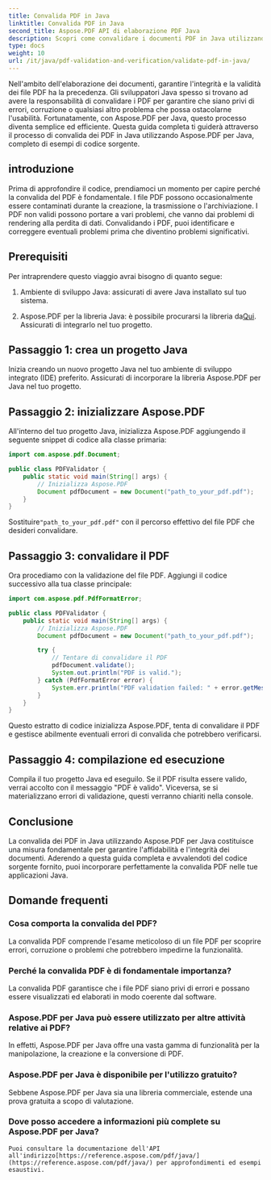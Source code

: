 ```yaml
---
title: Convalida PDF in Java
linktitle: Convalida PDF in Java
second_title: Aspose.PDF API di elaborazione PDF Java
description: Scopri come convalidare i documenti PDF in Java utilizzando Aspose.PDF, garantendo l'integrità e la conformità dei tuoi file PDF.
type: docs
weight: 10
url: /it/java/pdf-validation-and-verification/validate-pdf-in-java/
---
```


Nell'ambito dell'elaborazione dei documenti, garantire l'integrità e la validità dei file PDF ha la precedenza. Gli sviluppatori Java spesso si trovano ad avere la responsabilità di convalidare i PDF per garantire che siano privi di errori, corruzione o qualsiasi altro problema che possa ostacolarne l'usabilità. Fortunatamente, con Aspose.PDF per Java, questo processo diventa semplice ed efficiente. Questa guida completa ti guiderà attraverso il processo di convalida dei PDF in Java utilizzando Aspose.PDF per Java, completo di esempi di codice sorgente.

## introduzione

Prima di approfondire il codice, prendiamoci un momento per capire perché la convalida del PDF è fondamentale. I file PDF possono occasionalmente essere contaminati durante la creazione, la trasmissione o l'archiviazione. I PDF non validi possono portare a vari problemi, che vanno dai problemi di rendering alla perdita di dati. Convalidando i PDF, puoi identificare e correggere eventuali problemi prima che diventino problemi significativi.

## Prerequisiti

Per intraprendere questo viaggio avrai bisogno di quanto segue:

1. Ambiente di sviluppo Java: assicurati di avere Java installato sul tuo sistema.

2.  Aspose.PDF per la libreria Java: è possibile procurarsi la libreria da[Qui](https://releases.aspose.com/pdf/java/). Assicurati di integrarlo nel tuo progetto.

## Passaggio 1: crea un progetto Java

Inizia creando un nuovo progetto Java nel tuo ambiente di sviluppo integrato (IDE) preferito. Assicurati di incorporare la libreria Aspose.PDF per Java nel tuo progetto.

## Passaggio 2: inizializzare Aspose.PDF

All'interno del tuo progetto Java, inizializza Aspose.PDF aggiungendo il seguente snippet di codice alla classe primaria:

```java
import com.aspose.pdf.Document;

public class PDFValidator {
    public static void main(String[] args) {
        // Inizializza Aspose.PDF
        Document pdfDocument = new Document("path_to_your_pdf.pdf");
    }
}
```

 Sostituire`"path_to_your_pdf.pdf"` con il percorso effettivo del file PDF che desideri convalidare.

## Passaggio 3: convalidare il PDF

Ora procediamo con la validazione del file PDF. Aggiungi il codice successivo alla tua classe principale:

```java
import com.aspose.pdf.PdfFormatError;

public class PDFValidator {
    public static void main(String[] args) {
        // Inizializza Aspose.PDF
        Document pdfDocument = new Document("path_to_your_pdf.pdf");

        try {
            // Tentare di convalidare il PDF
            pdfDocument.validate();
            System.out.println("PDF is valid.");
        } catch (PdfFormatError error) {
            System.err.println("PDF validation failed: " + error.getMessage());
        }
    }
}
```

Questo estratto di codice inizializza Aspose.PDF, tenta di convalidare il PDF e gestisce abilmente eventuali errori di convalida che potrebbero verificarsi.

## Passaggio 4: compilazione ed esecuzione

Compila il tuo progetto Java ed eseguilo. Se il PDF risulta essere valido, verrai accolto con il messaggio "PDF è valido". Viceversa, se si materializzano errori di validazione, questi verranno chiariti nella console.

## Conclusione

La convalida dei PDF in Java utilizzando Aspose.PDF per Java costituisce una misura fondamentale per garantire l'affidabilità e l'integrità dei documenti. Aderendo a questa guida completa e avvalendoti del codice sorgente fornito, puoi incorporare perfettamente la convalida PDF nelle tue applicazioni Java.


## Domande frequenti

### Cosa comporta la convalida del PDF?
   La convalida PDF comprende l'esame meticoloso di un file PDF per scoprire errori, corruzione o problemi che potrebbero impedirne la funzionalità.

### Perché la convalida PDF è di fondamentale importanza?
   La convalida PDF garantisce che i file PDF siano privi di errori e possano essere visualizzati ed elaborati in modo coerente dal software.

### Aspose.PDF per Java può essere utilizzato per altre attività relative ai PDF?
   In effetti, Aspose.PDF per Java offre una vasta gamma di funzionalità per la manipolazione, la creazione e la conversione di PDF.

### Aspose.PDF per Java è disponibile per l'utilizzo gratuito?
   Sebbene Aspose.PDF per Java sia una libreria commerciale, estende una prova gratuita a scopo di valutazione.

### Dove posso accedere a informazioni più complete su Aspose.PDF per Java?
    Puoi consultare la documentazione dell'API all'indirizzo[https://reference.aspose.com/pdf/java/](https://reference.aspose.com/pdf/java/) per approfondimenti ed esempi esaustivi.